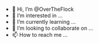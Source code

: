 - 👋 Hi, I’m @OverTheFlock
- 👀 I’m interested in ...
- 🌱 I’m currently learning ...
- 💞️ I’m looking to collaborate on ...
- 📫 How to reach me ...

<!---
OverTheFlock/OverTheFlock is a ✨ special ✨ repository because its `README.md` (this file) appears on your GitHub profile.
You can click the Preview link to take a look at your changes.
--->
